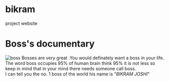 # bikram
project website
<!DOCTYPE html>
<html>
<head>
<title> All about boss </title>
</head>
<body>
<style>
.is{
back-ground:green;
}
</style>
<h1>Boss's documentary</h1>
<img scr="https://th.bing.com/th/id/OIP.j9vJlhDR1SPAGGvPyJWEoAHaCU?pid=Api&rs=1"alt="boss" >
<p1>Bosses are very great .You would definately want a boss in your life. The word boss occupies 95% of human brain think 95% it is not less 
so keep in mind that in your mind there needs someone call boss.<br>I can tell you the no. 1 boss of the world his name is "<em class="is">BIKRAM JOSHI</em>"




</body>
</html>
